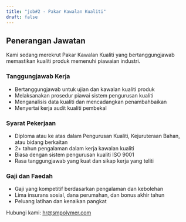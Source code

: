 ```yaml
---
title: "job#2 - Pakar Kawalan Kualiti"
draft: false
---
```


## Penerangan Jawatan

Kami sedang merekrut Pakar Kawalan Kualiti yang bertanggungjawab memastikan kualiti produk memenuhi piawaian industri.

### Tanggungjawab Kerja
- Bertanggungjawab untuk ujian dan kawalan kualiti produk
- Melaksanakan prosedur piawai sistem pengurusan kualiti
- Menganalisis data kualiti dan mencadangkan penambahbaikan
- Menyertai kerja audit kualiti pembekal

### Syarat Pekerjaan
- Diploma atau ke atas dalam Pengurusan Kualiti, Kejuruteraan Bahan, atau bidang berkaitan
- 2+ tahun pengalaman dalam kerja kawalan kualiti
- Biasa dengan sistem pengurusan kualiti ISO 9001
- Rasa tanggungjawab yang kuat dan sikap kerja yang teliti

### Gaji dan Faedah
- Gaji yang kompetitif berdasarkan pengalaman dan kebolehan
- Lima insurans sosial, dana perumahan, dan bonus akhir tahun
- Peluang latihan dan kenaikan pangkat

Hubungi kami: hr@smpolymer.com